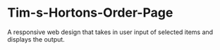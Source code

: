 # Tim-s-Hortons-Order-Page
A responsive web design that takes in user input of selected items and displays the output. 

